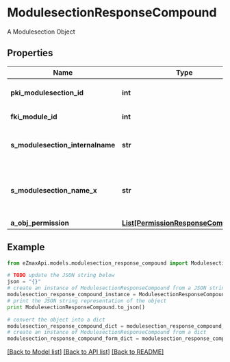 # ModulesectionResponseCompound

A Modulesection Object

## Properties

Name | Type | Description | Notes
------------ | ------------- | ------------- | -------------
**pki_modulesection_id** | **int** | The unique ID of the Modulesection | 
**fki_module_id** | **int** | The unique ID of the Module | 
**s_modulesection_internalname** | **str** | The Internal name of the Module section. | 
**s_modulesection_name_x** | **str** | The Name of the Modulesection in the language of the requester | 
**a_obj_permission** | [**List[PermissionResponseCompound]**](PermissionResponseCompound.md) |  | [optional] 

## Example

```python
from eZmaxApi.models.modulesection_response_compound import ModulesectionResponseCompound

# TODO update the JSON string below
json = "{}"
# create an instance of ModulesectionResponseCompound from a JSON string
modulesection_response_compound_instance = ModulesectionResponseCompound.from_json(json)
# print the JSON string representation of the object
print ModulesectionResponseCompound.to_json()

# convert the object into a dict
modulesection_response_compound_dict = modulesection_response_compound_instance.to_dict()
# create an instance of ModulesectionResponseCompound from a dict
modulesection_response_compound_form_dict = modulesection_response_compound.from_dict(modulesection_response_compound_dict)
```
[[Back to Model list]](../README.md#documentation-for-models) [[Back to API list]](../README.md#documentation-for-api-endpoints) [[Back to README]](../README.md)


